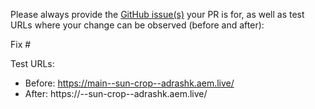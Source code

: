 Please always provide the [GitHub issue(s)](../issues) your PR is for, as well as test URLs where your change can be observed (before and after):

Fix #<gh-issue-id>

Test URLs:
- Before: https://main--sun-crop--adrashk.aem.live/
- After: https://<branch>--sun-crop--adrashk.aem.live/

